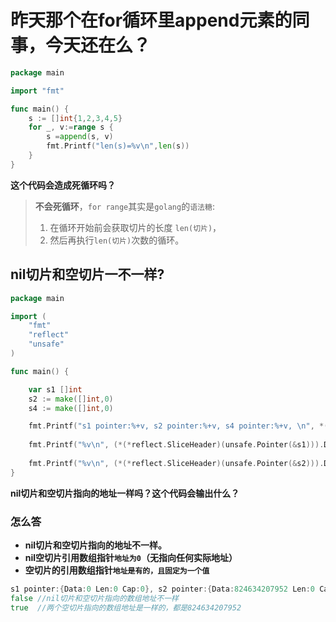 # 昨天那个在for循环里append元素的同事，今天还在么？

```go
package main

import "fmt"

func main() {
    s := []int{1,2,3,4,5}
    for _, v:=range s {
        s =append(s, v)
        fmt.Printf("len(s)=%v\n",len(s))
    }
}
```

**这个代码会造成死循环吗？**

> **不会死循环**，`for range`其实是`golang`的`语法糖`:
>
> 1. 在循环开始前会获取切片的长度 `len(切片)`，
> 2. 然后再执行`len(切片)`次数的循环。
>

## nil切片和空切片一不一样?


```go
package main

import (
    "fmt"
    "reflect"
    "unsafe"
)

func main() {

    var s1 []int
    s2 := make([]int,0)
    s4 := make([]int,0)

    fmt.Printf("s1 pointer:%+v, s2 pointer:%+v, s4 pointer:%+v, \n", *(*reflect.SliceHeader)(unsafe.Pointer(&s1)),*(*reflect.SliceHeader)(unsafe.Pointer(&s2)),*(*reflect.SliceHeader)(unsafe.Pointer(&s4)))
    
    fmt.Printf("%v\n", (*(*reflect.SliceHeader)(unsafe.Pointer(&s1))).Data==(*(*reflect.SliceHeader)(unsafe.Pointer(&s2))).Data)
    
    fmt.Printf("%v\n", (*(*reflect.SliceHeader)(unsafe.Pointer(&s2))).Data==(*(*reflect.SliceHeader)(unsafe.Pointer(&s4))).Data)
}
```

**nil切片和空切片指向的地址一样吗？这个代码会输出什么？**

### 怎么答

+ **nil切片和空切片指向的地址不一样。**
+ **nil空切片引用数组指针`地址为0`（无指向任何实际地址）**
+ **空切片的引用数组指针`地址是有的，且固定为一个值`**

```go
s1 pointer:{Data:0 Len:0 Cap:0}, s2 pointer:{Data:824634207952 Len:0 Cap:0}, s4 pointer:{Data:824634207952 Len:0 Cap:0}, 
false //nil切片和空切片指向的数组地址不一样
true  //两个空切片指向的数组地址是一样的，都是824634207952
```